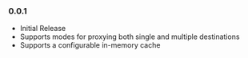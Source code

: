 ### 0.0.1
- Initial Release
- Supports modes for proxying both single and multiple destinations
- Supports a configurable in-memory cache
